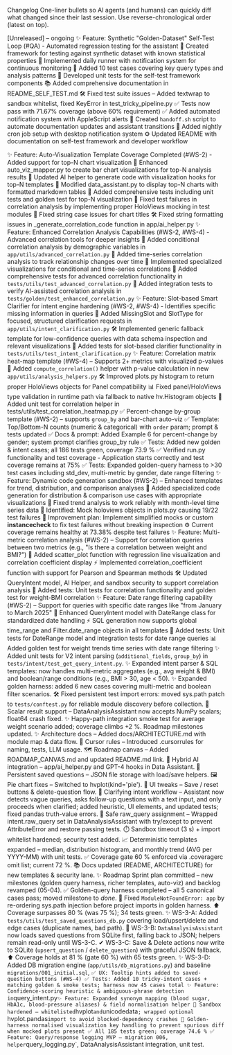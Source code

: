 Changelog
One-liner bullets so AI agents (and humans) can quickly diff what changed since their last session.
Use reverse-chronological order (latest on top).

[Unreleased] – ongoing
✨ Feature: Synthetic "Golden-Dataset" Self-Test Loop (#QA) - Automated regression testing for the assistant
🧩 Created framework for testing against synthetic dataset with known statistical properties
🧩 Implemented daily runner with notification system for continuous monitoring
🧩 Added 10 test cases covering key query types and analysis patterns
🧪 Developed unit tests for the self-test framework components
📚 Added comprehensive documentation in README_SELF_TEST.md
🛠️ Fixed test suite issues – Added textwrap to sandbox whitelist, fixed KeyError in test_tricky_pipeline.py
✅ Tests now pass with 71.67% coverage (above 60% requirement)
✅ Added automated notification system with AppleScript alerts
🔧 Created `handoff.sh` script to automate documentation updates and assistant transitions
🔧 Added nightly cron job setup with desktop notification system
⚙️ Updated README with documentation on self-test framework and developer workflow

✨ Feature: Auto-Visualization Template Coverage Completed (#WS-2) - Added support for top-N chart visualization
🧩 Enhanced auto_viz_mapper.py to create bar chart visualizations for top-N analysis results
🧩 Updated AI helper to generate code with visualization hooks for top-N templates
🧩 Modified data_assistant.py to display top-N charts with formatted markdown tables
🧪 Added comprehensive tests including unit tests and golden test for top-N visualization
🔧 Fixed test failures in correlation analysis by implementing proper HoloViews mocking in test modules
🔧 Fixed string case issues for chart titles
🛠️ Fixed string formatting issues in _generate_correlation_code function in app/ai_helper.py
✨ Feature: Enhanced Correlation Analysis Capabilities (#WS-2, #WS-4) - Advanced correlation tools for deeper insights
🧩 Added conditional correlation analysis by demographic variables in `app/utils/advanced_correlation.py`
🧩 Added time-series correlation analysis to track relationship changes over time
🧩 Implemented specialized visualizations for conditional and time-series correlations
🧪 Added comprehensive tests for advanced correlation functionality in `tests/utils/test_advanced_correlation.py`
🧪 Added integration tests to verify AI-assisted correlation analysis in `tests/golden/test_enhanced_correlation.py`
✨ Feature: Slot-based Smart Clarifier for intent engine hardening (#WS-2, #WS-4) - Identifies specific missing information in queries 
🧩 Added MissingSlot and SlotType for focused, structured clarification requests in `app/utils/intent_clarification.py`
🛠️ Implemented generic fallback template for low-confidence queries with data schema inspection and relevant visualizations
🧪 Added tests for slot-based clarifier functionality in `tests/utils/test_intent_clarification.py`
✨ Feature: Correlation matrix heat-map template (#WS-4) – Supports 2+ metrics with visualized p-values
🧩 Added `compute_correlation()` helper with p-value calculation in new `app/utils/analysis_helpers.py`
🛠️ Improved plots.py histogram to return proper HoloViews objects for Panel compatibility
📊 Fixed panel/HoloViews type validation in runtime path via fallback to native hv.Histogram objects
🧪 Added unit test for correlation helper in tests/utils/test_correlation_heatmap.py
✅ Percent-change by-group template (#WS-2) – supports `group_by` and bar-chart auto-viz
✅ Template: Top/Bottom-N counts (numeric & categorical) with `order` param; prompt & tests updated
✅ Docs & prompt: Added Example 6 for percent-change by gender; system prompt clarifies group_by rule
✅ Tests: Added new golden & intent cases; all 186 tests green, coverage 73.9 %
✅ Verified run.py functionality and test coverage - Application starts correctly and test coverage remains at 75%
✅ Tests: Expanded golden-query harness to >30 test cases including std_dev, multi-metric by gender, date range filtering
✨ Feature: Dynamic code generation sandbox (#WS-2) – Enhanced templates for trend, distribution, and comparison analyses
🚧 Added specialized code generation for distribution & comparison use cases with appropriate visualizations
🔧 Fixed trend analysis to work reliably with month-level time series data
🐛 Identified: Mock holoviews objects in plots.py causing 19/22 test failures
🚧 Improvement plan: Implement simplified mocks or custom __instancecheck__ to fix test failures without breaking inspection
⚙️ Current coverage remains healthy at 73.38% despite test failures
✨ Feature: Multi-metric correlation analysis (#WS-2) – Support for correlation queries between two metrics (e.g., "Is there a correlation between weight and BMI?")
🧩 Added scatter_plot function with regression line visualization and correlation coefficient display
⚡️ Implemented correlation_coefficient function with support for Pearson and Spearman methods
🛠️ Updated QueryIntent model, AI Helper, and sandbox security to support correlation analysis
🧪 Added tests: Unit tests for correlation functionality and golden test for weight-BMI correlation
✨ Feature: Date range filtering capability (#WS-2) – Support for queries with specific date ranges like "from January to March 2025"
🧩 Enhanced QueryIntent model with DateRange class for standardized date handling
⚡️ SQL generation now supports global time_range and Filter.date_range objects in all templates
🧪 Added tests: Unit tests for DateRange model and integration tests for date range queries
📊 Added golden test for weight trends time series with date range filtering
✨ Added unit tests for V2 intent parsing (`additional_fields`, `group_by`) in `tests/intent/test_get_query_intent.py`.
✨ Expanded intent parser & SQL templates: now handles multi-metric aggregates (e.g., avg weight & BMI) and boolean/range conditions (e.g., BMI > 30, age < 50).
✨ Expanded golden harness: added 6 new cases covering multi-metric and boolean filter scenarios.
🛠️ Fixed persistent test import errors: moved sys.path patch to `tests/conftest.py` for reliable module discovery before collection.
🐛 Scalar result support – DataAnalysisAssistant now accepts NumPy scalars; float64 crash fixed.
✨ Happy-path integration smoke test for average weight scenario added; coverage climbs +2 %. Roadmap milestones updated.
✨ Architecture docs – Added docs/ARCHITECTURE.md with module map & data flow.
📜 Cursor rules – Introduced .cursorrules for naming, tests, LLM usage.
🗺️ Roadmap canvas – Added ROADMAP_CANVAS.md and updated README.md link.
🤖 Hybrid AI integration – app/ai_helper.py and GPT-4 hooks in Data Assistant.
💾 Persistent saved questions – JSON file storage with load/save helpers.
🖼️ Pie chart fixes – Switched to hvplot(kind='pie').
🔧 UI tweaks – Save / reset buttons & delete-question flow.
🧩 Clarifying intent workflow – Assistant now detects vague queries, asks follow-up questions with a text input, and only proceeds when clarified; added heuristic, UI elements, and updated tests; fixed pandas truth-value errors.
🐛 Safe raw_query assignment – Wrapped intent.raw_query set in DataAnalysisAssistant with try/except to prevent AttributeError and restore passing tests.
⏱️ Sandbox timeout (3 s) + import whitelist hardened; security test added.
📈 Deterministic templates expanded – median, distribution histogram, and monthly trend (AVG per YYYY-MM) with unit tests.
✅ Coverage gate 60 % enforced via .coveragerc omit list; current 72 %.
📚 Docs updated (README, ARCHITECTURE) for new templates & security lane.
✨ Roadmap Sprint plan committed – new milestones (golden query harness, richer templates, auto-viz) and backlog revamped (05-04).
✅ Golden-query harness completed – all 5 canonical cases pass; moved milestone to *done*.
🐛 Fixed `ModuleNotFoundError: app` by re-ordering sys.path injection before project imports in golden harness.
⬆️ Coverage surpasses 80 % (was 75 %); 34 tests green.
✨ WS-3-A: Added `tests/utils/test_saved_questions_db.py` covering load/upsert/delete and edge cases (duplicate names, bad path).
🔄 WS-3-B: `DataAnalysisAssistant` now loads saved questions from SQLite first, falling back to JSON; helpers remain read-only until WS-3-C.
✔ WS-3-C: Save & Delete actions now write to SQLite (`upsert_question` / `delete_question`) with graceful JSON fallback.
⬆️ Coverage holds at 81 % (gate 60 %) with 65 tests green.
✨ WS-3-D: Added DB migration engine (`app/utils/db_migrations.py`) and baseline `migrations/001_initial.sql`, `
✅ UX: Tooltip hints added to saved-question buttons (#WS-4)
✅ Tests: Added 10 tricky-intent cases + matching golden & smoke tests; harness now 45 cases total
✨ Feature: Confidence-scoring heuristic & ambiguous-phrase detection in `query_intent.py`
✨ Feature: Expanded synonym mapping (blood sugar, HbA1c, blood-pressure aliases) & field normalisation helper
🔧 Sandbox hardened – whitelisted `hvplot` and `unicodedata`; wrapped optional `hvplot.pandas` import to avoid blocked-dependency crashes
🐛 Golden-harness normalised visualization key handling to prevent spurious diff when mocked plots present
✅ All 185 tests green; coverage 74.6 %
✅ Feature: Query/response logging MVP – migration 006, helper `query_logging.py`, DataAnalysisAssistant integration, unit test.